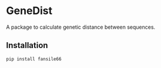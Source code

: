 # GeneDist

A package to calculate genetic distance between sequences.

## Installation

```sh
pip install fansile66